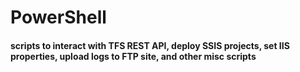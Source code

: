# PowerShell
#### scripts to interact with TFS REST API, deploy SSIS projects, set IIS properties, upload logs to FTP site, and other misc scripts
